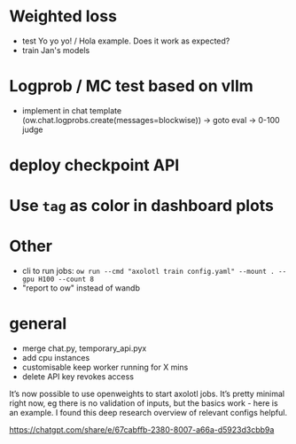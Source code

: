 # Weighted loss
- test Yo yo yo! / Hola example. Does it work as expected?
- train Jan's models


# Logprob / MC test based on vllm
- implement in chat template (ow.chat.logprobs.create(messages=blockwise))
-> goto eval
-> 0-100 judge

# deploy checkpoint API


# Use `tag` as color in dashboard plots


# Other
- cli to run jobs: `ow run --cmd "axolotl train config.yaml" --mount . --gpu H100 --count 8`
- "report to ow" instead of wandb



# general
- merge chat.py, temporary_api.pyx
- add cpu instances
- customisable keep worker running for X mins
- delete API key revokes access



It’s now possible to use openweights to start axolotl jobs. It’s pretty minimal right now, eg there is no validation of inputs, but the basics work - here is an example. I found this deep research overview of relevant configs helpful. 

https://chatgpt.com/share/e/67cabffb-2380-8007-a66a-d5923d3cbb9a
